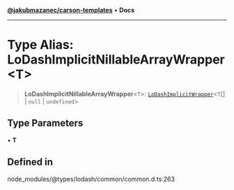 [**@jakubmazanec/carson-templates**](../../../README.md) • **Docs**

---

# Type Alias: LoDashImplicitNillableArrayWrapper\<T\>

> **LoDashImplicitNillableArrayWrapper**\<`T`\>:
> [`LoDashImplicitWrapper`](../interfaces/LoDashImplicitWrapper.md)\<`T`[] \| `null` \|
> `undefined`\>

## Type Parameters

• **T**

## Defined in

node_modules/@types/lodash/common/common.d.ts:263
